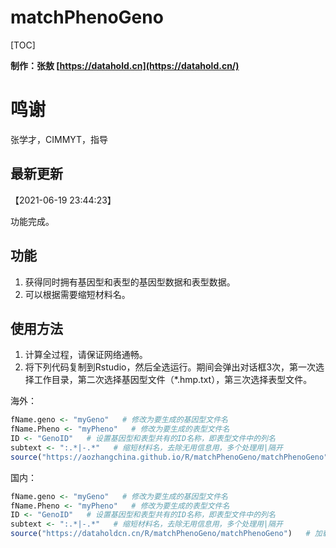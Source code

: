 # matchPhenoGeno

[TOC]

**制作：张敖 [https://datahold.cn](https://datahold.cn/)** 

# 鸣谢

张学才，CIMMYT，指导

## 最新更新

【2021-06-19 23:44:23】

功能完成。

## 功能

1. 获得同时拥有基因型和表型的基因型数据和表型数据。
2. 可以根据需要缩短材料名。

## 使用方法

1. 计算全过程，请保证网络通畅。
2. 将下列代码复制到Rstudio，然后全选运行。期间会弹出对话框3次，第一次选择工作目录，第二次选择基因型文件（*.hmp.txt），第三次选择表型文件。

海外：

```R
fName.geno <- "myGeno"   # 修改为要生成的基因型文件名
fName.Pheno <- "myPheno"   # 修改为要生成的表型文件名
ID <- "GenoID"   # 设置基因型和表型共有的ID名称，即表型文件中的列名
subtext <- ":.*|-.*"   # 缩短材料名，去除无用信息用，多个处理用|隔开
source("https://aozhangchina.github.io/R/matchPhenoGeno/matchPhenoGeno")   # 加载程序文件，需要联网
```

国内：

```R
fName.geno <- "myGeno"   # 修改为要生成的基因型文件名
fName.Pheno <- "myPheno"   # 修改为要生成的表型文件名
ID <- "GenoID"   # 设置基因型和表型共有的ID名称，即表型文件中的列名
subtext <- ":.*|-.*"   # 缩短材料名，去除无用信息用，多个处理用|隔开
source("https://dataholdcn.cn/R/matchPhenoGeno/matchPhenoGeno")   # 加载程序文件，需要联网
```

